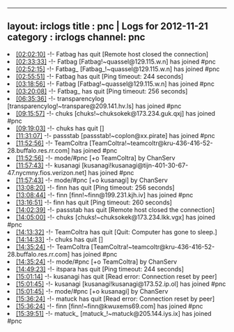 
---
layout: irclogs
title : pnc | Logs for 2012-11-21
category : irclogs
channel: pnc
---
<li class="logitem"><a href="#02:02:10" name="02:02:10" class="time">[02:02:10]</a> -!- <span class="quit">Fatbag</span> has quit [Remote host closed the connection] </li>
<li class="logitem"><a href="#02:33:33" name="02:33:33" class="time">[02:33:33]</a> -!- <span class="join">Fatbag</span> [Fatbag!~quassel@129.115.w.n] has joined #pnc </li>
<li class="logitem"><a href="#02:52:15" name="02:52:15" class="time">[02:52:15]</a> -!- <span class="join">Fatbag_</span> [Fatbag_!~quassel@129.115.w.n] has joined #pnc </li>
<li class="logitem"><a href="#02:55:51" name="02:55:51" class="time">[02:55:51]</a> -!- <span class="quit">Fatbag</span> has quit [Ping timeout: 244 seconds] </li>
<li class="logitem"><a href="#03:18:56" name="03:18:56" class="time">[03:18:56]</a> -!- <span class="join">Fatbag</span> [Fatbag!~quassel@129.115.w.n] has joined #pnc </li>
<li class="logitem"><a href="#03:20:08" name="03:20:08" class="time">[03:20:08]</a> -!- <span class="quit">Fatbag_</span> has quit [Ping timeout: 256 seconds] </li>
<li class="logitem"><a href="#06:35:36" name="06:35:36" class="time">[06:35:36]</a> -!- <span class="join">transparencylog</span> [transparencylog!~transpare@209.141.hv.ls] has joined #pnc </li>
<li class="logitem"><a href="#09:15:57" name="09:15:57" class="time">[09:15:57]</a> -!- <span class="join">chuks</span> [chuks!~chuksokek@173.234.guk.qxj] has joined #pnc </li>
<li class="logitem"><a href="#09:19:03" name="09:19:03" class="time">[09:19:03]</a> -!- <span class="quit">chuks</span> has quit [] </li>
<li class="logitem"><a href="#11:31:07" name="11:31:07" class="time">[11:31:07]</a> -!- <span class="join">passstab</span> [passstab!~coplon@xx.pirate] has joined #pnc </li>
<li class="logitem"><a href="#11:52:56" name="11:52:56" class="time">[11:52:56]</a> -!- <span class="join">TeamColtra</span> [TeamColtra!~teamcoltr@kru-436-416-52-28.buffalo.res.rr.com] has joined #pnc </li>
<li class="logitem"><a href="#11:52:56" name="11:52:56" class="time">[11:52:56]</a> -!- mode/<span class="mode">#pnc</span> [+o TeamColtra] by ChanServ </li>
<li class="logitem"><a href="#11:57:43" name="11:57:43" class="time">[11:57:43]</a> -!- <span class="join">kusanagi</span> [kusanagi!kusanagi@tijn-401-30-67-47.nycmny.fios.verizon.net] has joined #pnc </li>
<li class="logitem"><a href="#11:57:43" name="11:57:43" class="time">[11:57:43]</a> -!- mode/<span class="mode">#pnc</span> [+o kusanagi] by ChanServ </li>
<li class="logitem"><a href="#13:08:20" name="13:08:20" class="time">[13:08:20]</a> -!- <span class="quit">finn</span> has quit [Ping timeout: 256 seconds] </li>
<li class="logitem"><a href="#13:08:44" name="13:08:44" class="time">[13:08:44]</a> -!- <span class="join">finn</span> [finn!~finn@199.231.kjh.iv] has joined #pnc </li>
<li class="logitem"><a href="#13:16:51" name="13:16:51" class="time">[13:16:51]</a> -!- <span class="quit">finn</span> has quit [Ping timeout: 260 seconds] </li>
<li class="logitem"><a href="#14:02:39" name="14:02:39" class="time">[14:02:39]</a> -!- <span class="quit">passstab</span> has quit [Remote host closed the connection] </li>
<li class="logitem"><a href="#14:05:00" name="14:05:00" class="time">[14:05:00]</a> -!- <span class="join">chuks</span> [chuks!~chuksokek@173.234.lkk.vgx] has joined #pnc </li>
<li class="logitem"><a href="#14:13:32" name="14:13:32" class="time">[14:13:32]</a> -!- <span class="quit">TeamColtra</span> has quit [Quit: Computer has gone to sleep.] </li>
<li class="logitem"><a href="#14:14:33" name="14:14:33" class="time">[14:14:33]</a> -!- <span class="quit">chuks</span> has quit [] </li>
<li class="logitem"><a href="#14:35:24" name="14:35:24" class="time">[14:35:24]</a> -!- <span class="join">TeamColtra</span> [TeamColtra!~teamcoltr@kru-436-416-52-28.buffalo.res.rr.com] has joined #pnc </li>
<li class="logitem"><a href="#14:35:24" name="14:35:24" class="time">[14:35:24]</a> -!- mode/<span class="mode">#pnc</span> [+o TeamColtra] by ChanServ </li>
<li class="logitem"><a href="#14:49:23" name="14:49:23" class="time">[14:49:23]</a> -!- <span class="quit">itspara</span> has quit [Ping timeout: 244 seconds] </li>
<li class="logitem"><a href="#15:01:14" name="15:01:14" class="time">[15:01:14]</a> -!- <span class="quit">kusanagi</span> has quit [Read error: Connection reset by peer] </li>
<li class="logitem"><a href="#15:01:45" name="15:01:45" class="time">[15:01:45]</a> -!- <span class="join">kusanagi</span> [kusanagi!kusanagi@173.52.ip.ol] has joined #pnc </li>
<li class="logitem"><a href="#15:01:45" name="15:01:45" class="time">[15:01:45]</a> -!- mode/<span class="mode">#pnc</span> [+o kusanagi] by ChanServ </li>
<li class="logitem"><a href="#15:36:24" name="15:36:24" class="time">[15:36:24]</a> -!- <span class="quit">matuck</span> has quit [Read error: Connection reset by peer] </li>
<li class="logitem"><a href="#15:36:24" name="15:36:24" class="time">[15:36:24]</a> -!- <span class="join">finn</span> [finn!~finn@kwuxems69.com] has joined #pnc </li>
<li class="logitem"><a href="#15:39:51" name="15:39:51" class="time">[15:39:51]</a> -!- <span class="join">matuck_</span> [matuck_!~matuck@205.144.iys.ix] has joined #pnc </li>


